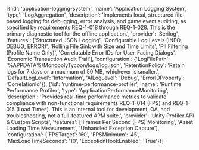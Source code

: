 [{'id': 'application-logging-system', 'name': 'Application Logging System', 'type': 'LogAggregation', 'description': 'Implements local, structured file-based logging for debugging, error analysis, and game event auditing, as specified by requirements REQ-1-018 through REQ-1-028. This is the primary diagnostic tool for the offline application.', 'provider': 'Serilog', 'features': ['Structured JSON Logging', 'Configurable Log Levels (INFO, DEBUG, ERROR)', 'Rolling File Sink with Size and Time Limits', 'PII Filtering (Profile Name Only)', 'Correlatable Error IDs for User-Facing Dialogs', 'Economic Transaction Audit Trail'], 'configuration': {'LogFilePath': '%APPDATA%/MonopolyTycoon/logs/log.json', 'RetentionPolicy': 'Retain logs for 7 days or a maximum of 50 MB, whichever is smaller.', 'DefaultLogLevel': 'Information', 'AILogLevel': 'Debug', 'ErrorIDProperty': 'CorrelationId'}}, {'id': 'runtime-performance-profiler', 'name': 'Runtime Performance Profiler', 'type': 'ApplicationPerformanceMonitoring', 'description': 'Provides real-time performance metrics to validate compliance with non-functional requirements REQ-1-014 (FPS) and REQ-1-015 (Load Times). This is an internal tool for development, QA, and troubleshooting, not a full-featured APM suite.', 'provider': 'Unity Profiler API & Custom Scripts', 'features': ['Frames Per Second (FPS) Monitoring', 'Asset Loading Time Measurement', 'Unhandled Exception Capture'], 'configuration': {'FPSTarget': '60', 'FPSMinimum': '45', 'MaxLoadTimeSeconds': '10', 'ExceptionHookEnabled': 'True'}}]

